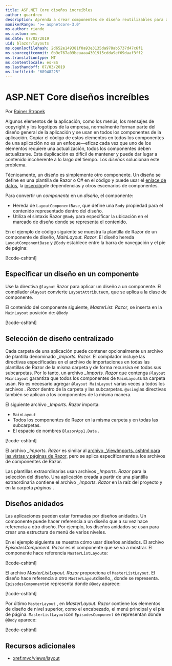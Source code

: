 ```yaml
---
title: ASP.NET Core diseños increíbles
author: guardrex
description: Aprenda a crear componentes de diseño reutilizables para aplicaciones increíbles.
monikerRange: '>= aspnetcore-3.0'
ms.author: riande
ms.custom: mvc
ms.date: 07/02/2019
uid: blazor/layouts
ms.openlocfilehash: 2d652e149381f0a93e3135da978ab5737d47c6f1
ms.sourcegitcommit: 0b9e767a09beaaaa4301915cdda9ef69daaf3ff2
ms.translationtype: MT
ms.contentlocale: es-ES
ms.lasthandoff: 07/03/2019
ms.locfileid: "68948225"
---
```

# <a name="aspnet-core-blazor-layouts"></a>ASP.NET Core diseños increíbles

Por [Rainer Stropek](https://www.timecockpit.com)

Algunos elementos de la aplicación, como los menús, los mensajes de copyright y los logotipos de la empresa, normalmente forman parte del diseño general de la aplicación y se usan en todos los componentes de la aplicación. Copiar el código de estos elementos en todos los componentes de una aplicación no es un enfoque&mdash;eficaz cada vez que uno de los elementos requiere una actualización, todos los componentes deben actualizarse. Esta duplicación es difícil de mantener y puede dar lugar a contenido incoherente a lo largo del tiempo. Los *diseños* solucionan este problema.

Técnicamente, un diseño es simplemente otro componente. Un diseño se define en una plantilla de Razor o C# en el código y puede usar el [enlace de datos](xref:blazor/components#data-binding), la [inserción](xref:blazor/dependency-injection)de dependencias y otros escenarios de componentes.

Para convertir un *componente* en un *diseño*, el componente:

* Hereda de `LayoutComponentBase`, que define una `Body` propiedad para el contenido representado dentro del diseño.
* Utiliza el sintaxis Razor `@Body` para especificar la ubicación en el marcado de diseño donde se representa el contenido.

En el ejemplo de código siguiente se muestra la plantilla de Razor de un componente de diseño, *MainLayout. Razor*. El diseño hereda `LayoutComponentBase` y `@Body` establece entre la barra de navegación y el pie de página:

[!code-cshtml[](layouts/sample_snapshot/3.x/MainLayout.razor?highlight=1,13)]

## <a name="specify-a-layout-in-a-component"></a>Especificar un diseño en un componente

Use la directiva `@layout` Razor para aplicar un diseño a un componente. El compilador `@layout` convierte `LayoutAttribute`en, que se aplica a la clase de componente.

El contenido del componente siguiente, *MasterList. Razor*, se inserta en la `MainLayout` posición de: `@Body`

[!code-cshtml[](layouts/sample_snapshot/3.x/MasterList.razor?highlight=1)]

## <a name="centralized-layout-selection"></a>Selección de diseño centralizado

Cada carpeta de una aplicación puede contener opcionalmente un archivo de plantilla denominado *_Imports. Razor*. El compilador incluye las directivas especificadas en el archivo de importaciones en todas las plantillas de Razor de la misma carpeta y de forma recursiva en todas sus subcarpetas. Por lo tanto, un archivo *_Imports. Razor* que contenga `@layout MainLayout` garantiza que todos los componentes de `MainLayout`una carpeta usan. No es necesario agregar `@layout MainLayout` varias veces a todos los archivos *. Razor* dentro de la carpeta y las subcarpetas. `@using`las directivas también se aplican a los componentes de la misma manera.

El siguiente archivo *_Imports. Razor* importa:

* `MainLayout`
* Todos los componentes de Razor en la misma carpeta y en todas las subcarpetas.
* El espacio de nombres `BlazorApp1.Data` .
 
[!code-cshtml[](layouts/sample_snapshot/3.x/_Imports.razor)]

El archivo *_Imports. Razor* es similar al [archivo _ViewImports. cshtml para las vistas y páginas de Razor,](xref:mvc/views/layout#importing-shared-directives) pero se aplica específicamente a los archivos de componentes de Razor.

Las plantillas extraordinarias usan archivos *_Imports. Razor* para la selección del diseño. Una aplicación creada a partir de una plantilla extraordinaria contiene el archivo *_Imports. Razor* en la raíz del proyecto y en la carpeta *páginas* .

## <a name="nested-layouts"></a>Diseños anidados

Las aplicaciones pueden estar formadas por diseños anidados. Un componente puede hacer referencia a un diseño que a su vez hace referencia a otro diseño. Por ejemplo, los diseños anidados se usan para crear una estructura de menú de varios niveles.

En el ejemplo siguiente se muestra cómo usar diseños anidados. El archivo *EpisodesComponent. Razor* es el componente que se va a mostrar. El componente hace referencia `MasterListLayout`a:

[!code-cshtml[](layouts/sample_snapshot/3.x/EpisodesComponent.razor?highlight=1)]

El archivo *MasterListLayout. Razor* proporciona el `MasterListLayout`. El diseño hace referencia a otro `MasterLayout`diseño,, donde se representa. `EpisodesComponent`se representa donde `@Body` aparece:

[!code-cshtml[](layouts/sample_snapshot/3.x/MasterListLayout.razor?highlight=1,9)]

Por último `MasterLayout` , en *MasterLayout. Razor* contiene los elementos de diseño de nivel superior, como el encabezado, el menú principal y el pie de página. `MasterListLayout`con `EpisodesComponent` se representan donde `@Body` aparece:

[!code-cshtml[](layouts/sample_snapshot/3.x/MasterLayout.razor?highlight=6)]

## <a name="additional-resources"></a>Recursos adicionales

* <xref:mvc/views/layout>
